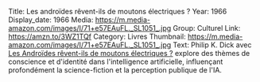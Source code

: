 Title: Les androïdes rêvent-ils de moutons électriques ?
Year: 1966
Display_date: 1966
Media: https://m.media-amazon.com/images/I/71+e57EAuFL._SL1051_.jpg
Group: Culturel
Link: https://amzn.to/3WZ1TQf
Category: Livres
Thumbnail: https://m.media-amazon.com/images/I/71+e57EAuFL._SL1051_.jpg
Text: Philip K. Dick avec [Les Androïdes rêvent-ils de moutons électriques ?](https://amzn.to/3WZ1TQf) explore des thèmes de conscience et d'identité dans l'intelligence artificielle, influençant profondément la science-fiction et la perception publique de l'IA.